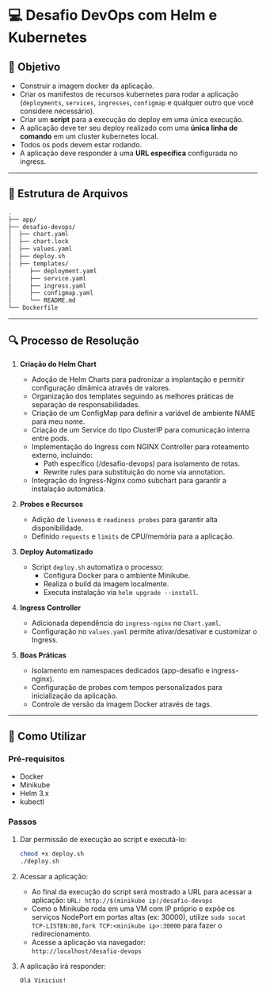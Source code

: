 # 💻 Desafio DevOps com Helm e Kubernetes

## 🎯 Objetivo

- Construir a imagem docker da aplicação.
- Criar os manifestos de recursos kubernetes para rodar a aplicação (`deployments`, `services`, `ingresses`, `configmap` e qualquer outro que você considere necessário).
- Criar um **script** para a execução do deploy em uma única execução.
- A aplicação deve ter seu deploy realizado com uma **única linha de comando** em um cluster kubernetes local.
- Todos os pods devem estar rodando.
- A aplicação deve responder à uma **URL específica** configurada no ingress.

---

## 📁 Estrutura de Arquivos

```bash
.
├── app/
├── desafio-devops/
│  ├── chart.yaml
│  ├── chart.lock
│  ├── values.yaml
│  ├── deploy.sh
│  ├── templates/
│     ├── deployment.yaml
│     ├── service.yaml
│     ├── ingress.yaml
│     ├── configmap.yaml
│     └── README.md
└── Dockerfile
```

---

## 🔍 Processo de Resolução

1. **Criação do Helm Chart**
   - Adoção de Helm Charts para padronizar a implantação e permitir configuração dinâmica através de valores.
   - Organização dos templates seguindo as melhores práticas de separação de responsabilidades.
   - Criação de um ConfigMap para definir a variável de ambiente NAME para meu nome.
   - Criação de um Service do tipo ClusterIP para comunicação interna entre pods.
   - Implementação do Ingress com NGINX Controller para roteamento externo, incluindo:
      - Path específico (/desafio-devops) para isolamento de rotas.
      - Rewrite rules para substituição do nome via annotation.
   - Integração do Ingress-Nginx como subchart para garantir a instalação automática.

2. **Probes e Recursos**
   - Adição de `liveness` e `readiness probes` para garantir alta disponibilidade.
   - Definido `requests` e `limits` de CPU/memória para a aplicação.

3. **Deploy Automatizado**
   - Script `deploy.sh` automatiza o processo:
     - Configura Docker para o ambiente Minikube.
     - Realiza o build da imagem localmente.
     - Executa instalação via `helm upgrade --install`.

4. **Ingress Controller**
   - Adicionada dependência do `ingress-nginx` no `Chart.yaml`.
   - Configuração no `values.yaml` permite ativar/desativar e customizar o Ingress.

5. **Boas Práticas**
   - Isolamento em namespaces dedicados (app-desafio e ingress-nginx).
   - Configuração de probes com tempos personalizados para inicialização da aplicação.
   - Controle de versão da imagem Docker através de tags.

---

## 🚀 Como Utilizar

### Pré-requisitos

   -  Docker
   -  Minikube
   -  Helm 3.x
   -  kubectl

### Passos

1. Dar permissão de execução ao script e executá-lo:

   ```bash
   chmod +x deploy.sh
   ./deploy.sh
   ```

2. Acessar a aplicação:

   - Ao final da execução do script será mostrado a URL para acessar a aplicação:
     `URL: http://$(minikube ip)/desafio-devops`
   - Como o Minikube roda em uma VM com IP próprio e expõe os serviços NodePort em portas altas (ex: 30000), utilize `sudo socat TCP-LISTEN:80,fork TCP:<minikube ip>:30000` para fazer o redirecionamento.
   - Acesse a aplicação via navegador:  
     `http://localhost/desafio-devops`
     

3. A aplicação irá responder:
   ```
   Olá Vinicius!
   ```

